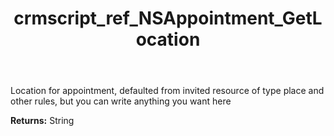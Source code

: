 ﻿---
title: crmscript_ref_NSAppointment_GetLocation
description: String NSAppointment.GetLocation()
intellisense: NSAppointment.GetLocation
keywords: NSAppointment, GetLocation
so.topic: reference
---

Location for appointment, defaulted from invited resource of type place and other rules, but you can write anything you want here

**Returns:** String



